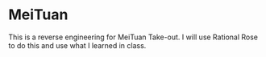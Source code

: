 # MeiTuan
This is a reverse engineering for MeiTuan Take-out. I will use Rational Rose to do this and use what I learned in class.
